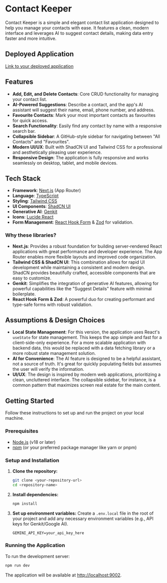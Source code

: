 # Contact Keeper

Contact Keeper is a simple and elegant contact list application designed to help you manage your contacts with ease. It features a clean, modern interface and leverages AI to suggest contact details, making data entry faster and more intuitive.

## Deployed Application

[Link to your deployed application](#)

## Features

- **Add, Edit, and Delete Contacts**: Core CRUD functionality for managing your contact list.
- **AI-Powered Suggestions**: Describe a contact, and the app's AI assistant will suggest their name, email, phone number, and address.
- **Favourite Contacts**: Mark your most important contacts as favourites for quick access.
- **Search Functionality**: Easily find any contact by name with a responsive search bar.
- **Collapsible Sidebar**: A GitHub-style sidebar for navigating between "All Contacts" and "Favourites".
- **Modern UI/UX**: Built with ShadCN UI and Tailwind CSS for a professional and aesthetically pleasing user experience.
- **Responsive Design**: The application is fully responsive and works seamlessly on desktop, tablet, and mobile devices.

## Tech Stack

- **Framework**: [Next.js](https://nextjs.org/) (App Router)
- **Language**: [TypeScript](https://www.typescriptlang.org/)
- **Styling**: [Tailwind CSS](https://tailwindcss.com/)
- **UI Components**: [ShadCN UI](https://ui.shadcn.com/)
- **Generative AI**: [Genkit](https://firebase.google.com/docs/genkit)
- **Icons**: [Lucide React](https://lucide.dev/)
- **Form Management**: [React Hook Form](https://react-hook-form.com/) & [Zod](https://zod.dev/) for validation.

### Why these libraries?

- **Next.js**: Provides a robust foundation for building server-rendered React applications with great performance and developer experience. The App Router enables more flexible layouts and improved code organization.
- **Tailwind CSS & ShadCN UI**: This combination allows for rapid UI development while maintaining a consistent and modern design. ShadCN provides beautifully crafted, accessible components that are easy to customize.
- **Genkit**: Simplifies the integration of generative AI features, allowing for powerful capabilities like the "Suggest Details" feature with minimal boilerplate.
- **React Hook Form & Zod**: A powerful duo for creating performant and type-safe forms with robust validation.

## Assumptions & Design Choices

- **Local State Management**: For this version, the application uses React's `useState` for state management. This keeps the app simple and fast for a client-side-only experience. For a more scalable application with backend data, this would be replaced with a data fetching library or a more robust state management solution.
- **AI for Convenience**: The AI feature is designed to be a helpful assistant, not a source of truth. It's great for quickly populating fields but assumes the user will verify the information.
- **UI/UX**: The design is inspired by modern web applications, prioritizing a clean, uncluttered interface. The collapsible sidebar, for instance, is a common pattern that maximizes screen real estate for the main content.

## Getting Started

Follow these instructions to set up and run the project on your local machine.

### Prerequisites

- [Node.js](https://nodejs.org/en/) (v18 or later)
- [npm](https://www.npmjs.com/) (or your preferred package manager like yarn or pnpm)

### Setup and Installation

1.  **Clone the repository:**
    ```bash
    git clone <your-repository-url>
    cd <repository-name>
    ```

2.  **Install dependencies:**
    ```bash
    npm install
    ```

3.  **Set up environment variables:**
    Create a `.env.local` file in the root of your project and add any necessary environment variables (e.g., API keys for Genkit/Google AI).

    ```
    GEMINI_API_KEY=your_api_key_here
    ```

### Running the Application

To run the development server:

```bash
npm run dev
```

The application will be available at [http://localhost:9002](http://localhost:9002).
